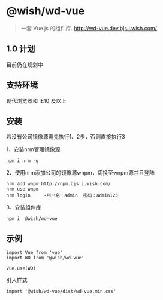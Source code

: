 
# @wish/wd-vue
> 一套 Vue.js 的组件库. http://wd-vue.dev.bjs.i.wish.com/
## 1.0 计划
目前仍在规划中
## 支持环境
现代浏览器和 IE10 及以上
## 安装

若没有公司镜像源需先执行1、2步，否则直接执行3

1、安装nrm管理镜像源
```
npm i nrm -g
```

2、使用nrm添加公司的镜像源wnpm，切换至wnpm源并且登陆
```
nrm add wnpm http://npm.bjs.i.wish.com/
nrm use wnpm
nrm login     -用户名：admin  密码：admin123
```

3、安装组件库
```
npm i  @wish/wd-vue
```
## 示例
```
import Vue from 'vue'
import WD from '@wish/wd-vue'

Vue.use(WD)
```
引入样式
```
import '@wish/wd-vue/dist/wd-vue.min.css'
```
